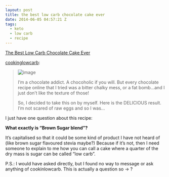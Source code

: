 ```yaml
---
layout: post
title: the best low carb chocolate cake ever
date: 2014-06-05 04:57:21 Z
tags:
  - keto
  - low carb
  - recipe
---
```

[The Best Low Carb Chocolate Cake Ever](http://cookinglowcarb.tumblr.com/post/87249342638/the-best-low-carb-chocolate-cake-ever)

[cookinglowcarb](http://cookinglowcarb.tumblr.com/post/87249342638/the-best-low-carb-chocolate-cake-ever):

> ![image](https://66.media.tumblr.com/a0e9841ac96216e5b679f9d7760347a5/tumblr_inline_pk624j1n2Q1snpcgy_540.jpg)
> 
> I’m a chocolate addict. A chocoholic if you will. But every chocolate recipe online that I tried was a bitter chalky mess, or a fat bomb…and I just don’t like the texture of those!
> 
> So, I decided to take this on by myself. Here is the DELICIOUS result. I’m not scared of raw eggs and so I was…

I just have one question about this recipe:

**What exactly is “Brown Sugar blend”?**

It’s capitalised so that it could be some kind of product I have not heard of (like brown sugar flavoured stevia maybe?) Because if it’s not, then I need someone to explain to me how you can call a cake where a quarter of the dry mass is sugar can be called “low carb”.

P.S.: I would have asked directly, but I found no way to message or ask anything of cookinlowcarb. This is actually a question so -> ?
